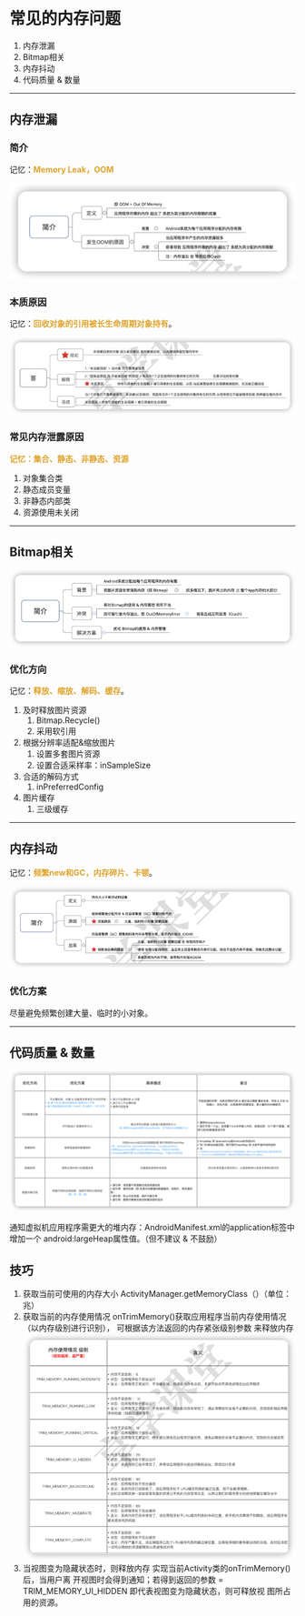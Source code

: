 # 常见的内存问题

1. 内存泄漏
2. Bitmap相关
3. 内存抖动
4. 代码质量 & 数量

***

## 内存泄漏

### 简介

记忆：<font color=#dea32c>**Memory Leak，OOM**</font>

![](img/f14c643a.png)

### 本质原因

记忆：<font color=#dea32c>**回收对象的引用被长生命周期对象持有**</font>。

![](img/d346496a.png)


### 常见内存泄露原因

<font color=#dea32c>**记忆：集合、静态、非静态、资源**</font>

1. 对象集合类
2. 静态成员变量
3. 非静态内部类
4. 资源使用未关闭

***

## Bitmap相关

![](img/cb6b4499.png)

### 优化方向

记忆：<font color=#dea32c>**释放、缩放、解码、缓存**</font>。

1. 及时释放图片资源
    1. Bitmap.Recycle()
    2. 采用软引用
2. 根据分辨率适配&缩放图片
    1. 设置多套图片资源
    2. 设置合适采样率：inSampleSize
3. 合适的解码方式
    1. inPreferredConfig
4. 图片缓存
    1. 三级缓存
    
***

## 内存抖动

记忆：<font color=#dea32c>**频繁new和GC，内存碎片、卡顿**</font>。

![](img/aa561ea5.png)

### 优化方案
尽量避免频繁创建大量、临时的小对象。

***

## 代码质量 & 数量

![](img/ef570a54.png)

通知虚拟机应用程序需更大的堆内存：AndroidManifest.xml的application标签中增加一个
android:largeHeap属性值。（但不建议 & 不鼓励）

## 技巧
1. 获取当前可使用的内存大小
   ActivityManager.getMemoryClass（）（单位：兆）
2. 获取当前的内存使用情况
   onTrimMemory()获取应用程序当前内存使用情况（以内存级别进行识别），
   可根据该方法返回的内存紧张级别参数 来释放内存
   ![](img/4c9e996f.png)
3. 当视图变为隐藏状态时，则释放内存
   实现当前Activity类的onTrimMemory()后，当用户离
   开视图时会得到通知；若得到返回的参数 =
   TRIM_MEMORY_UI_HIDDEN 即代表视图变为隐藏状态，则可释放视
   图所占用的资源。
   

